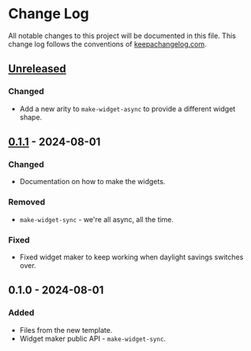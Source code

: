 # Change Log
All notable changes to this project will be documented in this file. This change log follows the conventions of [keepachangelog.com](http://keepachangelog.com/).

## [Unreleased]
### Changed
- Add a new arity to `make-widget-async` to provide a different widget shape.

## [0.1.1] - 2024-08-01
### Changed
- Documentation on how to make the widgets.

### Removed
- `make-widget-sync` - we're all async, all the time.

### Fixed
- Fixed widget maker to keep working when daylight savings switches over.

## 0.1.0 - 2024-08-01
### Added
- Files from the new template.
- Widget maker public API - `make-widget-sync`.

[Unreleased]: https://sourcehost.site/your-name/artifacts/compare/0.1.1...HEAD
[0.1.1]: https://sourcehost.site/your-name/artifacts/compare/0.1.0...0.1.1
